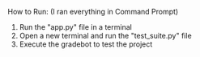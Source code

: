How to Run: (I ran everything in Command Prompt)
1. Run the "app.py" file in a terminal
2. Open a new terminal and run the "test_suite.py" file
3. Execute the gradebot to test the project
